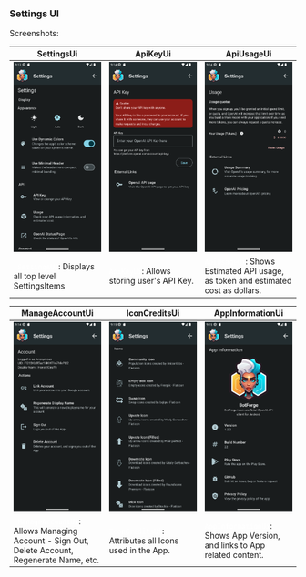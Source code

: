 <!--
SPDX-FileCopyrightText: 2023 Dheshan Mohandass (L4TTiCe) <dheshan@mohandass.com>
SPDX-License-Identifier: MIT
-->

### Settings UI

Screenshots:

<table width="100%">
<style type="text/css">
code { background-color: dark-grey; color: white; }
</style>
    <thead>
        <tr>
            <th width="33%">SettingsUi</th>
            <th width="33%">ApiKeyUi</th>
            <th width="33%">ApiUsageUi</th>
        </tr>
    </thead>
    <tbody>
        <tr>
            <td width="33%"><img src="/assets/ui/settings/SettingsUi.png"/></td>
            <td width="33%"><img src="/assets/ui/settings/ApiKeyUi.png"/></td>
            <td width="33%"><img src="/assets/ui/settings/ApiUsageUi.png"/></td>    
        </tr>
        <tr>
            <td width="33%"><code> SettingsUi</code>: Displays all top level SettingsItems</td>
            <td width="33%"><code>ApiKeyUi</code>: Allows storing user's API Key.</td>
            <td width="33%"><code>ApiUsageUi</code>: Shows Estimated API usage, as token and estimated cost as dollars.</td>
        </tr>
    </tbody>
</table>

<table width="100%">
<style type="text/css">
code { background-color: dark-grey; color: white; }
</style>
    <thead>
        <tr>
            <th width="33%">ManageAccountUi</th>
            <th width="33%">IconCreditsUi</th>
            <th width="33%">AppInformationUi</th>
        </tr>
    </thead>
    <tbody>
        <tr>
            <td width="33%"><img src="/assets/ui/settings/ManageAccountUi.png"/></td>
            <td width="33%"><img src="/assets/ui/settings/IconCreditsUi.png"/></td>
            <td width="33%"><img src="/assets/ui/settings/AppInformationUi.png"/></td>    
        </tr>
        <tr>
            <td width="33%"><code> ManageAccountUi</code>: Allows Managing Account - Sign Out, Delete Account, Regenerate Name, etc.</td>
            <td width="33%"><code>IconCreditsUi</code>: Attributes all Icons used in the App.</td>
            <td width="33%"><code>AppInformationUi</code>: Shows App Version, and links to App related content.</td>
        </tr>
    </tbody>
</table>

